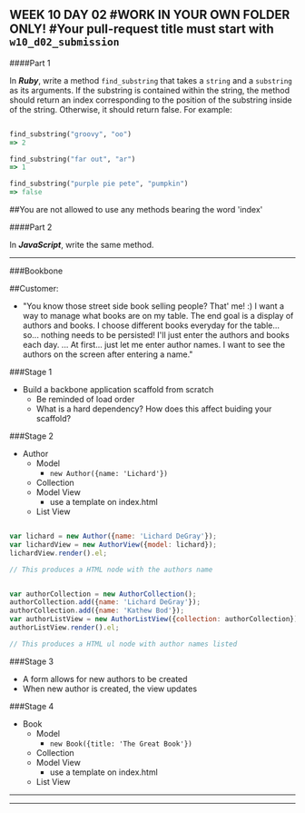 WEEK 10 DAY 02
#WORK IN YOUR OWN FOLDER ONLY!
#Your pull-request title must start with `w10_d02_submission`
---
####Part 1

In ***Ruby***, write a method `find_substring` that takes a `string` and a `substring` as its arguments.  If the substring is contained within the string, the method should return an index corresponding to the position of the substring inside of the string.  Otherwise, it should return false. For example:
```ruby

find_substring("groovy", "oo")
=> 2

find_substring("far out", "ar")
=> 1

find_substring("purple pie pete", "pumpkin")
=> false


```

##You are not allowed to use any methods bearing the word 'index'

####Part 2

In ***JavaScript***, write the same method.

---

###Bookbone

##Customer:
- "You know those street side book selling people?  That' me! :)  I want a way to manage what books are on my table.  The end goal is a display of authors and books.  I choose different books everyday for the table... so... nothing needs to be persisted!  I'll just enter the authors and books each day.  ... At first... just let me enter author names.  I want to see the authors on the screen after entering a name."

###Stage 1
- Build a backbone application scaffold from scratch
  - Be reminded of load order
  - What is a hard dependency?  How does this affect buiding your scaffold?

###Stage 2
- Author
  - Model
    - `new Author({name: 'Lichard'})`
  - Collection
  - Model View
    - use a template on index.html
  - List View


```javascript

var lichard = new Author({name: 'Lichard DeGray'});
var lichardView = new AuthorView({model: lichard});
lichardView.render().el;

// This produces a HTML node with the authors name
```

```javascript

var authorCollection = new AuthorCollection();
authorCollection.add({name: 'Lichard DeGray'});
authorCollection.add({name: 'Kathew Bod'});
var authorListView = new AuthorListView({collection: authorCollection});
authorListView.render().el;

// This produces a HTML ul node with author names listed
```


###Stage 3
- A form allows for new authors to be created
- When new author is created, the view updates

###Stage 4
- Book
  - Model
    - `new Book({title: 'The Great Book'})`
  - Collection
  - Model View
    - use a template on index.html
  - List View

---
---
